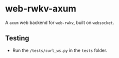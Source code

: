 # web-rwkv-axum

A `axum` web backend for `web-rwkv`, built on `websocket`.

## Testing

- Run the `/tests/curl_ws.py` in the `tests` folder.
